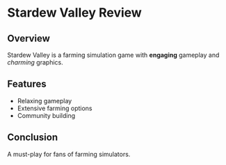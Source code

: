 # Stardew Valley Review

## Overview

Stardew Valley is a farming simulation game with __engaging__ gameplay and _charming_ graphics.

## Features

- Relaxing gameplay
- Extensive farming options
- Community building

## Conclusion

A must-play for fans of farming simulators.